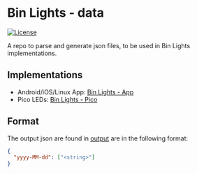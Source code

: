 # Bin Lights - data

[![License](https://img.shields.io/badge/License-MIT-informational?style=flat-square)](https://opensource.org/licenses/MIT)

A repo to parse and generate json files, to be used in Bin Lights implementations.

## Implementations

- Android/iOS/Linux App: [Bin Lights - App](https://codeberg.org/BuriedInCode/Bin-Lights_app)
- Pico LEDs: [Bin Lights - Pico](https://codeberg.org/BuriedInCode/Bin-Lights_pico)

## Format

The output json are found in [output](./output) are in the following format:

```json
{
  "yyyy-MM-dd": ["<string>"]
}
```
